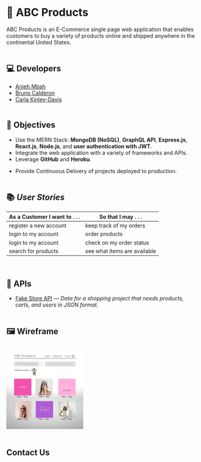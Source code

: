 # 🏬 ABC Products

ABC Products is an E-Commerce single page web application that enables customers to buy a variety of products online and shipped anywhere in the continental United States.
<br/><br/>

## 💻 Developers

* [Anjeh Mbah](https://github.com/Anjeh24)
* [Bruno Calderon](https://github.com/bruno192000)
* [Carla Kinley-Davis](https://github.com/ckinleydavis)
<br/><br/>

## 🎯 Objectives

* Use the MERN Stack: **MongoDB (NoSQL)**, **GraphQL API**, **Express.js**, **React.js**, **Node.js**, and **user authentication with JWT**.
* Integrate the web application with a variety of frameworks and APIs.
* Leverage **GitHub** and **Heroku**.
<!-- * Algorithmic development using T-SQL (**MS SQL Server**) and **JavaScript**. -->
* Provide Continuous Delivery of projects deployed to production.
<br/><br/>

## 📚 _User Stories_
As a Customer I want to . . . | So that I may . . .
----------------------------- | -----------------------------
register a new account        | keep track of my orders
login to my account           | order products
login to my account           | check on my order status
search for products           | see what items are available
<br/>

## 🔌 APIs

* [Fake Store API](https://fakestoreapi.com/) — _Data for a shopping project that needs products, carts, and users in JSON format._
<br/><br/>

## 🖼️ Wireframe
<br/>
<img src="./public/assets/images/abc-products-ecommerce-wireframe.png" height="40%" width="40%" alt="Wireframe for ABC Products">
<br/><br/>


## Contact Us